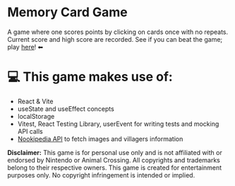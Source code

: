 # Memory Card Game 

A game where one scores points by clicking on cards once with no repeats. Current score and high score are recorded. See if you can beat the game; play [here](https://ac-memo-game.vercel.app/)! ⬅

# 💻 This game makes use of:
* React & Vite
* useState and useEffect concepts
* localStorage
* Vitest, React Testing Library, userEvent for writing tests and mocking API calls
* [Nookipedia API](https://api.nookipedia.com/doc#/paths/~1villagers/get) to fetch images and villagers information

<b>Disclaimer:</b>
This game is for personal use only and is not affiliated with or endorsed by Nintendo or Animal Crossing. All copyrights and trademarks belong to their respective owners. This game is created for entertainment purposes only. No copyright infringement is intended or implied.
